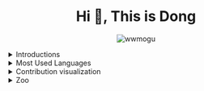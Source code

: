 
<h1 align="center">Hi 👋, This is Dong</h1>
<p align="center"> <img src="https://komarev.com/ghpvc/?username=wwmogu&label=Wow&color=orange&style=plastic" alt="wwmogu" /> 


  
<details>
  <summary>Introductions</summary>

  <!--- - 🔭 I’m currently working on chip modeling and OpenACC. --->

  - 📫 Reach me at **wwmogu@gmail.com**

  - 😄 Pronouns: he / him
</details>
  
  
<!---  
<details>
  <summary>GitHub Stats</summary>
  
  <p align="center">
    <img height="50%" width="50%" align="center"  src="https://github-readme-stats.vercel.app/api?username=wwmogu&show_icons=true&theme=vue-dark" alt="wwmogu" />
  </p>
</details>
--->  
  
  
<details>
  <summary>Most Used Languages</summary>
  
  <p align="center">
    <img height="15%" width="35%" align="center" src="https://github-readme-stats.vercel.app/api/top-langs/?username=wwmogu&layout=compact" alt="wwmogu" />
  </p>
</details>

  
  
<details>
  <summary>Contribution visualization</summary>
  <p align="center">
    <picture>
      <source
        media="(prefers-color-scheme: dark)"
        srcset="
          https://raw.githubusercontent.com/wwmogu/wwmogu/snk_svg/github-contribution-grid-snake.svg
        "
      />
      <source
        media="(prefers-color-scheme: light)"
        srcset="
          https://raw.githubusercontent.com/wwmogu/wwmogu/snk_svg/github-contribution-grid-snake.svg
        "
      />
      <img
        alt="github contribution grid snake animation"
        src="https://raw.githubusercontent.com/wwmogu/wwmogu/snk_svg/github-contribution-grid-snake.svg"
      />
    </picture>
  </p>
</details>


<details>
  <summary>Zoo</summary>
  
  <p align="center">
    <a href="https://render.gitanimals.org/farms/wwmogu">
    <img
      src="https://render.gitanimals.org/farms/wwmogu"
      width="600"
      height="300"
    />
    </a>
  </p>
</details>




